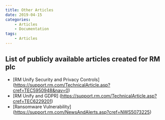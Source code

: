 ```yaml
---
title: Other Articles
date: 2019-04-15 
categories: 
    - Articles
    - Documentation
tags:
    - Articles  
---
```

## List of publicly available articles created for RM plc

* [RM Unify Security and Privacy Controls] (https://support.rm.com/TechnicalArticle.asp?cref=TEC5950948&nav=0)
* [RM Unify and GDPR] (https://support.rm.com/TechnicalArticle.asp?cref=TEC6229201)
* [Ransomware Vulnerability] (https://support.rm.com/NewsAndAlerts.asp?cref=NWS5073225)